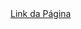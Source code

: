 <!DOCTYPE html>
<html>
<a href="https://sopromotop.github.io/lojavirtual/">Link da Página</a>
</html>
